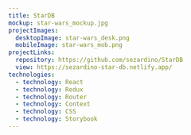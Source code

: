 ```yaml
---
title: StarDB
mockup: star-wars_mockup.jpg
projectImages:
  desktopImage: star-wars_desk.png
  mobileImage: star-wars_mob.png
projectLinks:
  repository: https://github.com/sezardino/StarDB
  view: https://sezardino-star-db.netlify.app/
technologies:
  - technology: React
  - technology: Redux
  - technology: Router
  - technology: Context
  - technology: CSS
  - technology: Storybook
---
```

